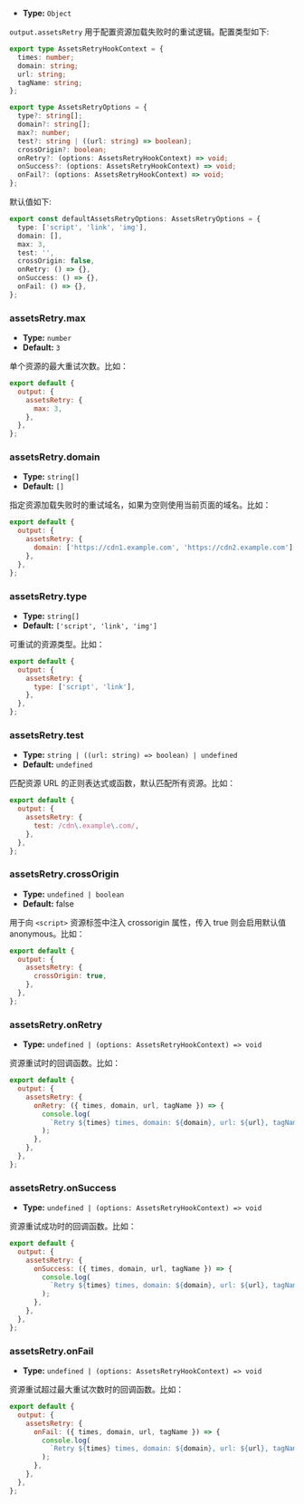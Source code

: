- **Type:** `Object`

`output.assetsRetry` 用于配置资源加载失败时的重试逻辑。配置类型如下:

```ts
export type AssetsRetryHookContext = {
  times: number;
  domain: string;
  url: string;
  tagName: string;
};

export type AssetsRetryOptions = {
  type?: string[];
  domain?: string[];
  max?: number;
  test?: string | ((url: string) => boolean);
  crossOrigin?: boolean;
  onRetry?: (options: AssetsRetryHookContext) => void;
  onSuccess?: (options: AssetsRetryHookContext) => void;
  onFail?: (options: AssetsRetryHookContext) => void;
};
```

默认值如下:

```ts
export const defaultAssetsRetryOptions: AssetsRetryOptions = {
  type: ['script', 'link', 'img'],
  domain: [],
  max: 3,
  test: '',
  crossOrigin: false,
  onRetry: () => {},
  onSuccess: () => {},
  onFail: () => {},
};
```

### assetsRetry.max

- **Type:** `number`
- **Default:** `3`

单个资源的最大重试次数。比如：

```js
export default {
  output: {
    assetsRetry: {
      max: 3,
    },
  },
};
```

### assetsRetry.domain

- **Type:** `string[]`
- **Default:** `[]`

指定资源加载失败时的重试域名，如果为空则使用当前页面的域名。比如：

```js
export default {
  output: {
    assetsRetry: {
      domain: ['https://cdn1.example.com', 'https://cdn2.example.com'],
    },
  },
};
```

### assetsRetry.type

- **Type:** `string[]`
- **Default:** `['script', 'link', 'img']`

可重试的资源类型。比如：

```js
export default {
  output: {
    assetsRetry: {
      type: ['script', 'link'],
    },
  },
};
```

### assetsRetry.test

- **Type:** `string | ((url: string) => boolean) | undefined`
- **Default:** `undefined`

匹配资源 URL 的正则表达式或函数，默认匹配所有资源。比如：

```js
export default {
  output: {
    assetsRetry: {
      test: /cdn\.example\.com/,
    },
  },
};
```

### assetsRetry.crossOrigin

- **Type:** `undefined | boolean`
- **Default:** false

用于向 `<script>` 资源标签中注入 crossorigin 属性，传入 true 则会启用默认值 anonymous。比如：

```js
export default {
  output: {
    assetsRetry: {
      crossOrigin: true,
    },
  },
};
```

### assetsRetry.onRetry

- **Type:** `undefined | (options: AssetsRetryHookContext) => void`

资源重试时的回调函数。比如：

```js
export default {
  output: {
    assetsRetry: {
      onRetry: ({ times, domain, url, tagName }) => {
        console.log(
          `Retry ${times} times, domain: ${domain}, url: ${url}, tagName: ${tagName}`,
        );
      },
    },
  },
};
```

### assetsRetry.onSuccess

- **Type:** `undefined | (options: AssetsRetryHookContext) => void`

资源重试成功时的回调函数。比如：

```js
export default {
  output: {
    assetsRetry: {
      onSuccess: ({ times, domain, url, tagName }) => {
        console.log(
          `Retry ${times} times, domain: ${domain}, url: ${url}, tagName: ${tagName}`,
        );
      },
    },
  },
};
```

### assetsRetry.onFail

- **Type:** `undefined | (options: AssetsRetryHookContext) => void`

资源重试超过最大重试次数时的回调函数。比如：

```js
export default {
  output: {
    assetsRetry: {
      onFail: ({ times, domain, url, tagName }) => {
        console.log(
          `Retry ${times} times, domain: ${domain}, url: ${url}, tagName: ${tagName}`,
        );
      },
    },
  },
};
```
